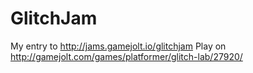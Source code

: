 GlitchJam
=========

My entry to http://jams.gamejolt.io/glitchjam
Play on http://gamejolt.com/games/platformer/glitch-lab/27920/
